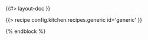 <!--
/**
 * @name            Generic
 * @namespace       doc.recipes.builtInRecipes
 * @type            Markdown
 * @platform        md
 * @status          stable
 * @menu            Documentation / Recipes / Built-in recipes          /doc/recipes/built-in/generic
 *
 * @since           2.0.0
 * @author    Olivier Bossel <olivier.bossel@gmail.com> (https://coffeekraken.io)
 */
-->

{{#> layout-doc }}

{{> recipe config.kitchen.recipes.generic id='generic' }}

{% endblock %}
